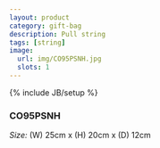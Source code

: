 ```yaml
---
layout: product
category: gift-bag
description: Pull string
tags: [string]
image:
  url: img/CO95PSNH.jpg
  slots: 1
---
```

{% include JB/setup %}

### CO95PSNH

*Size:* (W) 25cm x (H) 20cm x (D) 12cm
